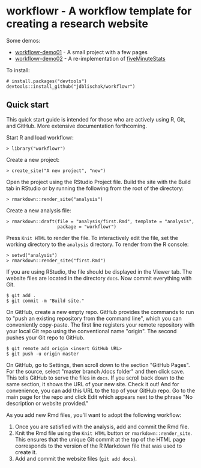 # workflowr - A workflow template for creating a research website

Some demos:

*  [workflowr-demo01][demo01] - A small project with a few pages
*  [workflowr-demo02][demo02] - A re-implementation of [fiveMinuteStats][]

[demo01]: https://github.com/jdblischak/workflowr-demo01
[demo02]: https://github.com/jdblischak/workflowr-demo02
[fiveMinuteStats]: http://stephens999.github.io/fiveMinuteStats/analysis/

To install:

```
# install.packages("devtools")
devtools::install_github("jdblischak/workflowr")
```

## Quick start

This quick start guide is intended for those who are actively using R, Git, and
GitHub. More extensive documentation forthcoming.

Start R and load workflowr:

```
> library("workflowr")
```

Create a new project:

```
> create_site("A new project", "new")
```

Open the project using the RStudio Project file. Build the site with the Build tab in RStudio or by running the following from the root of the directory:

```
> rmarkdown::render_site("analysis")
```

Create a new analysis file:

```
> rmarkdown::draft(file = "analysis/first.Rmd", template = "analysis",
                   package = "workflowr")
```

Press `Knit HTML` to render the file. To interactively edit the file, set the
working directory to the `analysis` directory. To render from the R console:

```
> setwd("analysis")
> rmarkdown::render_site("first.Rmd")
```

If you are using RStudio, the file should be displayed in the Viewer tab. The
website files are located in the directory `docs`. Now commit everything with
Git.

```
$ git add .
$ git commit -m "Build site."
```

On GitHub, create a new empty repo. GitHub provides the commands to run to "push
an existing repository from the command line", which you can conveniently 
copy-paste. The first line registers your remote repository with your local Git
repo using the conventional name "origin". The second pushes your Git repo to
GitHub.

```
$ git remote add origin <insert GitHub URL>
$ git push -u origin master
```

On GitHub, go to Settings, then scroll down to the section "GitHub Pages". For
the source, select "master branch /docs folder" and then click save. This tells
GitHub to serve the files in `docs`. If you scroll back down to the same 
section, it shows the URL of your new site. Check it out! And for convenience,
you can add this URL to the top of your GitHub repo. Go to the main page for the
repo and click Edit which appears next to the phrase "No description or website 
provided."

As you add new Rmd files, you'll want to adopt the following workflow:

1. Once you are satisfied with the analysis, add and commit the Rmd file.
1. Knit the Rmd file using the `Knit HTML` button or `rmarkdown::render_site`. This ensures that the unique Git commit at the top of the HTML page corresponds to the version of the R Markdown file that was used to create it.
1. Add and commit the website files (`git add docs`).
